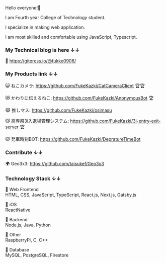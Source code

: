 Hello everyone!🚀

I am Fourth year College of Technology student.

I specialize in making web application.

I am most skilled and comfortable using JavaScript, Typescript.


### My Technical blog is here ↓↓

🚀 https://gitpress.io/@fukke0906/


### My Products link ↓↓

😺 ねこカメラ: https://github.com/FukeKazki/CatCameraClient 🏆🏆

😻 かわりに伝えるねこ: https://github.com/FukeKazki/AnonymousBot 🏆

😹 推しマス: https://github.com/FukeKazki/osimasu

😼 高専祭3i入退場管理システム: https://github.com/FukeKazki/3i-entry-exit-server 🏆

😽 発車時刻BOT: https://github.com/FukeKazki/DepratureTimeBot

### Contribute ↓↓
🌍 Geo3x3: https://github.com/taisukef/Geo3x3


### Technology Stack ↓↓

🚀 Web Frontend  
HTML, CSS, JavaScript, TypeScript, React.js, Next.js, Gatsby.js

🚀 iOS  
ReactNative

🚀 Backend  
Node.js, Java, Python

🚀 Other  
RaspberryPi, C, C++

🚀 Database  
MySQL, PostgreSQL, Firestore

